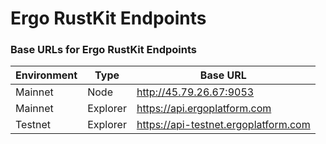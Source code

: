 # Ergo RustKit Endpoints

### Base URLs for Ergo RustKit Endpoints

| Environment | Type | Base URL |
| --- | --- | --- |
| Mainnet | Node | http://45.79.26.67:9053 |
| Mainnet | Explorer | https://api.ergoplatform.com |
| Testnet | Explorer | https://api-testnet.ergoplatform.com | 


